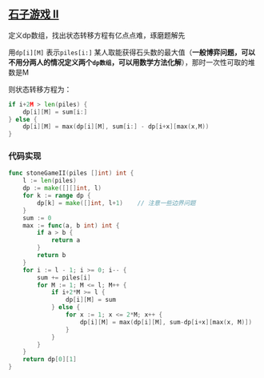 ## [石子游戏 II](https://leetcode-cn.com/problems/stone-game-ii/)

定义dp数组，找出状态转移方程有亿点点难，琢磨题解先

用`dp[i][M]` 表示`piles[i:]` 某人取能获得石头数的最大值（**一般博弈问题，可以不用分两人的情况定义两个`dp数组`，可以用数学方法化解**），那时一次性可取的堆数是M

则状态转移方程为：

```go
if i+2M > len(piles) {
    dp[i][M] = sum[i:]
} else {
    dp[i][M] = max(dp[i][M], sum[i:] - dp[i+x][max(x,M))
}
```



### 代码实现

```go
func stoneGameII(piles []int) int {
	l := len(piles)
	dp := make([][]int, l)
	for k := range dp {
		dp[k] = make([]int, l+1)    // 注意一些边界问题
	}
	sum := 0
	max := func(a, b int) int {
		if a > b {
			return a
		}
		return b
	}
	for i := l - 1; i >= 0; i-- {
		sum += piles[i]
		for M := 1; M <= l; M++ {
			if i+2*M >= l {
				dp[i][M] = sum
			} else {
				for x := 1; x <= 2*M; x++ {
					dp[i][M] = max(dp[i][M], sum-dp[i+x][max(x, M)])
				}
			}
		}
	}
	return dp[0][1]
}
```

